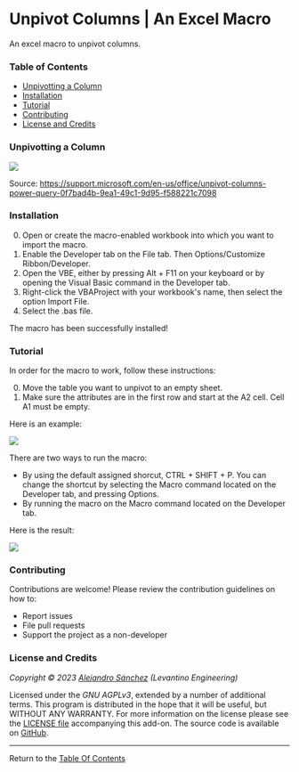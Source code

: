 # Unpivot Columns | An Excel Macro

An excel macro to unpivot columns.

### Table of Contents

- [Unpivotting a Column](#unpivotting-a-column)
- [Installation](#installation)
- [Tutorial](#tutorial)
- [Contributing](#contributing)
- [License and Credits](#license-and-credits)

### Unpivotting a Column

![](https://github.com/Levantino-Engineering/unpivot-columns-excel/blob/main/screenshots/unpivot_column_definition.png)

Source: https://support.microsoft.com/en-us/office/unpivot-columns-power-query-0f7bad4b-9ea1-49c1-9d95-f588221c7098

### Installation

0. Open or create the macro-enabled workbook into which you want to import the macro.
1. Enable the Developer tab on the File tab. Then Options/Customize Ribbon/Developer.
2. Open the VBE, either by pressing Alt + F11 on your keyboard or by opening the Visual Basic command in the Developer tab.
3. Right-click the VBAProject with your workbook's name, then select the option Import File.
4. Select the .bas file.

The macro has been successfully installed!

### Tutorial

In order for the macro to work, follow these instructions:

0. Move the table you want to unpivot to an empty sheet.
1. Make sure the attributes are in the first row and start at the A2 cell. Cell A1 must be empty.

Here is an example:

![](https://github.com/Levantino-Engineering/unpivot-columns-excel/blob/main/screenshots/example/before_unpivot.png)

There are two ways to run the macro:

- By using the default assigned shorcut, CTRL + SHIFT + P. You can change the shortcut by selecting the Macro command located on the Developer tab, and pressing Options.
- By running the macro on the Macro command located on the Developer tab.

Here is the result:

![](https://github.com/Levantino-Engineering/unpivot-columns-excel/blob/main/screenshots/example/after_unpivot.png)

### Contributing

Contributions are welcome! Please review the contribution guidelines on how to:

- Report issues
- File pull requests
- Support the project as a non-developer

### License and Credits

*Copyright © 2023 [Alejandro Sánchez](https://github.com/Levantino-Engineering) (Levantino Engineering)*

Licensed under the _GNU AGPLv3_, extended by a number of additional terms. This program is distributed in the hope that it will be useful, but WITHOUT ANY WARRANTY. For more information on the license please see the [LICENSE file](https://github.com/Levantino-Engineering/LICENSE.txt) accompanying this add-on. The source code is available on [GitHub](https://github.com/Levantino-Engineering/unpivot-columns-excel/blob/main/source/unpivot_columns.bas).

----------------------------------------------------------

Return to the [Table Of Contents](#table-of-contents)
